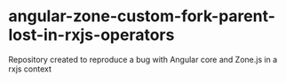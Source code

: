 # angular-zone-custom-fork-parent-lost-in-rxjs-operators
Repository created to reproduce a bug with Angular core and Zone.js in a rxjs context
